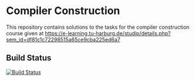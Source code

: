 Compiler Construction
=====================

This repository contains solutions to the tasks for the compiler construction
course given at
https://e-learning.tu-harburg.de/studip/details.php?sem_id=df81c1c72298515a65ce9cba225ed6a7

Build Status
------------

[![Build Status](https://travis-ci.org/sils1297/compiler-construction-haskell.svg?branch=master)](https://travis-ci.org/sils1297/compiler-construction-haskell)
